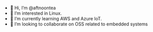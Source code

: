 - 👋 Hi, I’m @aftnoontea
- 👀 I’m interested in Linux.
- 🌱 I’m currently learning AWS and Azure IoT.
- 💞️ I’m looking to collaborate on OSS related to embedded systems

<!---
aftnoontea/aftnoontea is a ✨ special ✨ repository because its `README.md` (this file) appears on your GitHub profile.
You can click the Preview link to take a look at your changes.
--->
